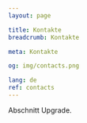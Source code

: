```yaml
---
layout: page

title: Kontakte
breadcrumb: Kontakte

meta: Kontakte

og: img/contacts.png

lang: de
ref: contacts
---
```


Abschnitt Upgrade.
